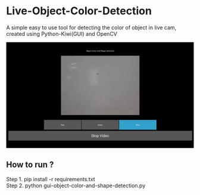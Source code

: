 # Live-Object-Color-Detection
A simple easy to use tool for detecting the color of object in live cam, created using Python-Kiwi(GUI) and OpenCV

![alt text](/ObjectDet.gif?raw=true)

## How to run ?
Step 1. pip install -r requirements.txt\
Step 2. python gui-object-color-and-shape-detection.py
